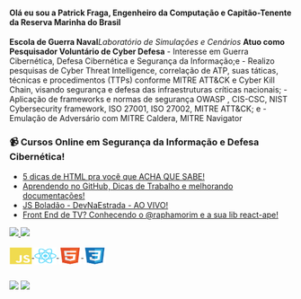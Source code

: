 #### Olá eu sou a Patrick Fraga, Engenheiro da Computação e Capitão-Tenente da Reserva Marinha do Brasil
<div align="left">
<b>Escola de Guerra Naval</b><i>Laboratório de Simulações e Cenários</i>
<b>Atuo como Pesquisador Voluntário de Cyber Defesa</b>
- Interesse em Guerra Cibernética, Defesa Cibernética e Segurança da Informação;e
- Realizo pesquisas de Cyber Threat Intelligence, correlação de ATP, suas táticas, técnicas e procedimentos (TTPs) conforme MITRE ATT&CK e Cyber Kill Chain, visando segurança e defesa das infraestruturas críticas nacionais;
- Aplicação de frameworks e normas de segurança OWASP , CIS-CSC, NIST Cybersecurity framework, ISO 27001, ISO 27002, MITRE ATT&CK; e
- Emulação de Adversário com MITRE Caldera, MITRE Navigator

  ### 📹 Cursos Online em Segurança da Informação e Defesa Cibernética!

<!-- YOUTUBE:START -->
- [5 dicas de HTML pra você que ACHA QUE SABE!](https://www.youtube.com/watch?v=IXukDu74fGY)
- [Aprendendo no GitHub, Dicas de Trabalho e melhorando documentações!](https://www.youtube.com/watch?v=yUPbwK_Pq_c)
- [JS Boladão - DevNaEstrada - AO VIVO!](https://www.youtube.com/watch?v=4kPfZjdRvII)
- [Front End de TV? Conhecendo o @raphamorim e a sua lib react-ape!](https://www.youtube.com/watch?v=fFlIGPWx94c)
<!-- YOUTUBE:END -->
  
  <a href="https://github.com/patrickfraga">
  <img height="180em" src="https://github-readme-stats.vercel.app/api?username=patrickfraga&show_icons=true&theme=dracula&include_all_commits=true&count_private=true"/>
  <img height="180em" src="https://github-readme-stats.vercel.app/api/top-langs/?username=patrickfraga&layout=compact&langs_count=7&theme=dracula"/>
</div>
<div style="display: inline_block"><br>
  <img align="center" alt="Rafa-Js" height="30" width="40" src="https://raw.githubusercontent.com/devicons/devicon/master/icons/javascript/javascript-plain.svg">
  <img align="center" alt="Rafa-React" height="30" width="40" src="https://raw.githubusercontent.com/devicons/devicon/master/icons/react/react-original.svg">
  <img align="center" alt="Rafa-HTML" height="30" width="40" src="https://raw.githubusercontent.com/devicons/devicon/master/icons/html5/html5-original.svg">
  <img align="center" alt="Rafa-CSS" height="30" width="40" src="https://raw.githubusercontent.com/devicons/devicon/master/icons/css3/css3-original.svg">


  ## 
<div> 
  
  <a href = "mailto:patrickfp@gmail.com"><img src="https://img.shields.io/badge/-Gmail-%23333?style=for-the-badge&logo=gmail&logoColor=white" target="_blank"></a>
  <a href="https://www.linkedin.com/in/patrickfraga" target="_blank"><img src="https://img.shields.io/badge/-LinkedIn-%230077B5?style=for-the-badge&logo=linkedin&logoColor=white" target="_blank"></a> 

 
</div>
